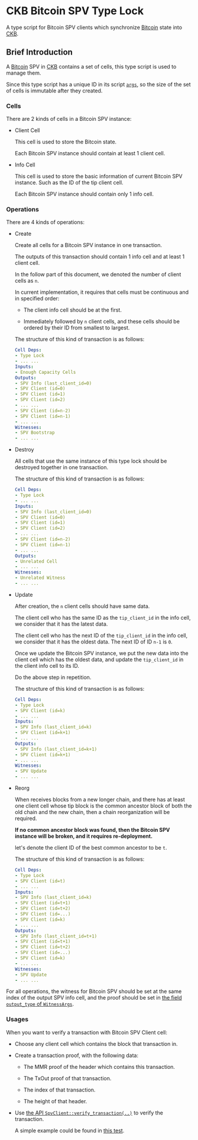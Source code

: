 # CKB Bitcoin SPV Type Lock

A type script for Bitcoin SPV clients which synchronize [Bitcoin] state into [CKB].

## Brief Introduction

A [Bitcoin] SPV in [CKB] contains a set of cells, this type script is used
to manage them.

Since this type script has a unique ID in its script [`args`], so the size of
the set of cells is immutable after they created.

### Cells

There are 2 kinds of cells in a Bitcoin SPV instance:

- Client Cell

  This cell is used to store the Bitcoin state.

  Each Bitcoin SPV instance should contain at least 1 client cell.

- Info Cell

  This cell is used to store the basic information of current Bitcoin SPV
  instance. Such as the ID of the tip client cell.

  Each Bitcoin SPV instance should contain only 1 info cell.

### Operations

There are 4 kinds of operations:

- Create

  Create all cells for a Bitcoin SPV instance in one transaction.

  The outputs of this transaction should contain 1 info cell and at least 1 client cell.

  In the follow part of this document, we denoted the number of client cells
  as `n`.

  In current implementation, it requires that cells must be continuous and
  in specified order:

  - The client info cell should be at the first.

  - Immediately followed by `n` client cells, and these cells should be
    ordered by their ID from smallest to largest.

  The structure of this kind of transaction is as follows:

  ```yaml
  Cell Deps:
  - Type Lock
  - ... ...
  Inputs:
  - Enough Capacity Cells
  Outputs:
  - SPV Info (last_client_id=0)
  - SPV Client (id=0)
  - SPV Client (id=1)
  - SPV Client (id=2)
  - ... ...
  - SPV Client (id=n-2)
  - SPV Client (id=n-1)
  - ... ...
  Witnesses:
  - SPV Bootstrap
  - ... ...
  ```

- Destroy

  All cells that use the same instance of this type lock should be destroyed
  together in one transaction.

  The structure of this kind of transaction is as follows:

  ```yaml
  Cell Deps:
  - Type Lock
  - ... ...
  Inputs:
  - SPV Info (last_client_id=0)
  - SPV Client (id=0)
  - SPV Client (id=1)
  - SPV Client (id=2)
  - ... ...
  - SPV Client (id=n-2)
  - SPV Client (id=n-1)
  - ... ...
  Outputs:
  - Unrelated Cell
  - ... ...
  Witnesses:
  - Unrelated Witness
  - ... ...
  ```

- Update

  After creation, the `n` client cells should have same data.

  The client cell who has the same ID as the `tip_client_id` in the info cell,
  we consider that it has the latest data.

  The client cell who has the next ID of the  `tip_client_id` in the info cell,
  we consider that it has the oldest data. The next ID of ID `n-1` is `0`.

  Once we update the Bitcoin SPV instance, we put the new data into the client
  cell which has the oldest data, and update the `tip_client_id` in the client
  info cell to its ID.

  Do the above step in repetition.

  The structure of this kind of transaction is as follows:

  ```yaml
  Cell Deps:
  - Type Lock
  - SPV Client (id=k)
  - ... ...
  Inputs:
  - SPV Info (last_client_id=k)
  - SPV Client (id=k+1)
  - ... ...
  Outputs:
  - SPV Info (last_client_id=k+1)
  - SPV Client (id=k+1)
  - ... ...
  Witnesses:
  - SPV Update
  - ... ...
  ```

- Reorg

  When receives blocks from a new longer chain, and there has at least one
  client cell whose tip block is the common ancestor block of both the old
  chain and the new chain, then a chain reorganization will be required.

  **If no common ancestor block was found, then the Bitcoin SPV instance
  will be broken, and it requires re-deployment.**

  let's denote the client ID of the best common ancestor to be `t`.

  The structure of this kind of transaction is as follows:

  ```yaml
  Cell Deps:
  - Type Lock
  - SPV Client (id=t)
  - ... ...
  Inputs:
  - SPV Info (last_client_id=k)
  - SPV Client (id=t+1)
  - SPV Client (id=t+2)
  - SPV Client (id=...)
  - SPV Client (id=k)
  - ... ...
  Outputs:
  - SPV Info (last_client_id=t+1)
  - SPV Client (id=t+1)
  - SPV Client (id=t+2)
  - SPV Client (id=...)
  - SPV Client (id=k)
  - ... ...
  Witnesses:
  - SPV Update
  - ... ...
  ```

For all operations, the witness for Bitcoin SPV should be set at the same
index of the output SPV info cell, and the proof should be set in
[the field `output_type` of `WitnessArgs`].

### Usages

When you want to verify a transaction with Bitcoin SPV Client cell:

- Choose any client cell which contains the block that transaction in.

- Create a transaction proof, with the following data:

  - The MMR proof of the header which contains this transaction.

  - The TxOut proof of that transaction.

  - The index of that transaction.

  - The height of that header.

- Use [the API `SpvClient::verify_transaction(..)`](https://github.com/ckb-cell/ckb-bitcoin-spv/blob/2464c8f/verifier/src/types/extension/packed.rs#L275-L292) to verify the transaction.

  A simple example could be found in [this test](https://github.com/ckb-cell/ckb-bitcoin-spv/blob/2464c8f/prover/src/tests/service.rs#L132-L181).

[Bitcoin]: https://bitcoin.org/
[CKB]: https://github.com/nervosnetwork/ckb

[`args`]: https://github.com/nervosnetwork/rfcs/blob/v2020.01.15/rfcs/0019-data-structures/0019-data-structures.md#description-1
[the field `output_type` of `WitnessArgs`]: https://github.com/nervosnetwork/ckb/blob/v0.114.0/util/gen-types/schemas/blockchain.mol#L117
